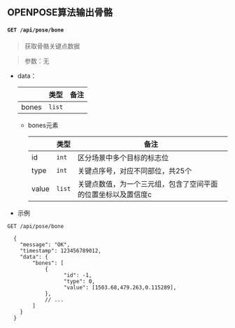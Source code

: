 ## OPENPOSE算法输出骨骼

#### `GET /api/pose/bone`

> 获取骨骼关键点数据

> 参数：无

+ data：

    |       |类型   |备注   |
    | ----- | ----- | ---- |
    | bones | `list` |      |

    + bones元素

        |       |类型   |备注                                                     |
        | ----- | ----- | ------------------------------------------------------- |
        | id    | `int` | 区分场景中多个目标的标志位                                |
        | type  | `int` | 关键点序号，对应不同部位，共25个                           |
        | value | `list`| 关键点数值，为一个三元组，包含了空间平面的位置坐标以及置信度c|

+ 示例

```
GET /api/pose/bone

  {
  	"message": "OK",
  	"timestamp": 123456789012,
  	"data": {
  		"bones": [
  			{
                  "id": -1,
                  "type": 0,
                  "value": [1503.68,479.263,0.115289],
  			},
  			// ...
  		]
  	}
  }
  ```